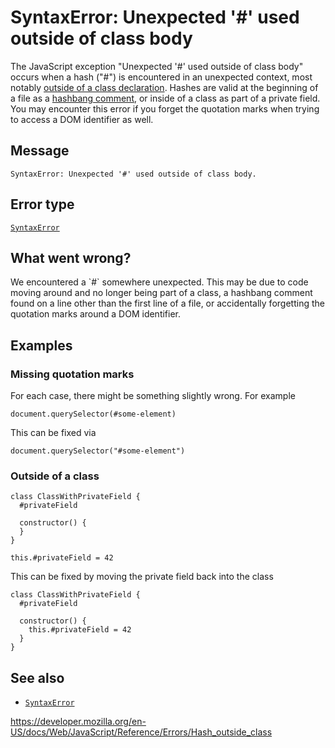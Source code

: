 # SyntaxError: Unexpected '\#' used outside of class body

The JavaScript exception "Unexpected '\#' used outside of class body" occurs when a hash ("\#") is encountered in an unexpected context, most notably [outside of a class declaration](../classes/private_class_fields). Hashes are valid at the beginning of a file as a [hashbang comment](../lexical_grammar), or inside of a class as part of a private field. You may encounter this error if you forget the quotation marks when trying to access a DOM identifier as well.

## Message

    SyntaxError: Unexpected '#' used outside of class body.

## Error type

[`SyntaxError`](../global_objects/syntaxerror)

## What went wrong?

We encountered a \`\#\` somewhere unexpected. This may be due to code moving around and no longer being part of a class, a hashbang comment found on a line other than the first line of a file, or accidentally forgetting the quotation marks around a DOM identifier.

## Examples

### Missing quotation marks

For each case, there might be something slightly wrong. For example

    document.querySelector(#some-element)

This can be fixed via

    document.querySelector("#some-element")

### Outside of a class

    class ClassWithPrivateField {
      #privateField

      constructor() {
      }
    }

    this.#privateField = 42

This can be fixed by moving the private field back into the class

    class ClassWithPrivateField {
      #privateField

      constructor() {
        this.#privateField = 42
      }
    }

## See also

- [`SyntaxError`](../global_objects/syntaxerror)

<a href="https://developer.mozilla.org/en-US/docs/Web/JavaScript/Reference/Errors/Hash_outside_class" class="_attribution-link">https://developer.mozilla.org/en-US/docs/Web/JavaScript/Reference/Errors/Hash_outside_class</a>
